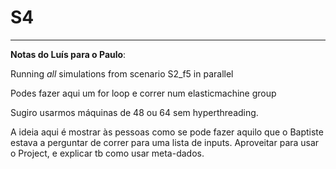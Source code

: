 # S4

---
**Notas do Luís para o Paulo**:

Running *all* simulations from scenario S2_f5 in parallel

Podes fazer aqui um for loop e correr num elasticmachine group

Sugiro usarmos máquinas de 48 ou 64 sem hyperthreading.

A ideia aqui é mostrar às pessoas como se pode fazer aquilo que o
Baptiste estava a perguntar de correr para uma lista de inputs.
Aproveitar para usar o Project, e explicar tb como usar meta-dados.